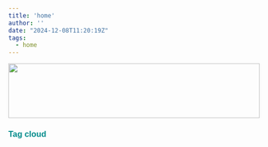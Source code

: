 ```yaml
---
title: 'home'
author: ''
date: "2024-12-08T11:20:19Z"
tags:
  - home
---
```


<style type="text/css">

a:hover{
color: #446478;
padding:5px;

}

body,
html {
  width: 100%;
  height: 100%;
  font-family: sans-serif;
}

.tagcloud{
  color: darkcyan;
  margin: 0 auto;
  }
  
.a{
color: violet;
}


p{
text-align: center;
}

h2{
text-align: left;
}


h3{
text-align: left;
}

h4{
text-align: center;
}

h5{
text-align: center;
}





</style>

<body>


<p></p>

<img src="/./_index_files/banner.png" alt="" width="100%" height="110px"/>



<p></p>
</div>
<div class="tagcloud">
<p>
</p>
<H3>
Tag cloud
</H3>
<center>
<script>
$(document).ready(function(){
  $(".nav-tabs a").click(function(){
    $(this).tab('show');
  });
});

</div>
</script>

</body>
</head>
</html>



 

